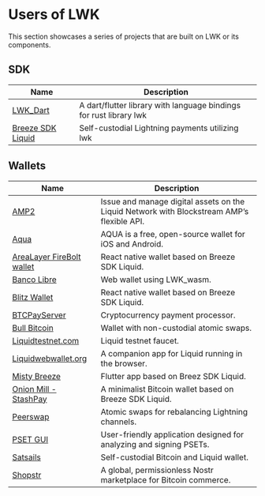 # Users of LWK
This section showcases a series of projects that are built on LWK or its components.

## SDK
| Name            | Description           |
|-----------------|-----------------------|
|[LWK_Dart](https://github.com/SatoshiPortal/lwk-dart)| A dart/flutter library with language bindings for rust library lwk|
|[Breeze SDK Liquid](https://github.com/breez/breez-sdk-liquid)|Self-custodial Lightning payments utilizing lwk|

## Wallets
| Name            | Description           |
|-----------------|-----------------------|
|[AMP2](https://blockstream.com/amp/)|Issue and manage digital assets on the Liquid Network with Blockstream AMP’s flexible API.|
|[Aqua](https://github.com/AquaWallet/aqua-wallet)|AQUA is a free, open-source wallet for iOS and Android.|
|[AreaLayer FireBolt wallet](https://github.com/AreaLayer/firebolt-react-native)|React native wallet based on Breeze SDK Liquid.|
|[Banco Libre](https://github.com/kipu-org/banco-client)|Web wallet using LWK_wasm.|
|[Blitz Wallet](https://github.com/BlitzWallet/BlitzWallet)|React native wallet based on Breeze SDK Liquid.|
|[BTCPayServer](https://github.com/btcpayserver/btcpayserver)|Cryptocurrency payment processor.|
|[Bull Bitcoin](https://github.com/SatoshiPortal/bullbitcoin-mobile)| Wallet with non-custodial atomic swaps.|
|[Liquidtestnet.com](https://github.com/valerio-vaccaro/liquidtestnet.com)| Liquid testnet faucet.|
|[Liquidwebwallet.org](https://github.com/RCasatta/liquid-web-wallet)| A companion app for Liquid running in the browser.|
|[Misty Breeze](https://github.com/breez/misty-breez)| Flutter app based on Breez SDK Liquid.|
|[Onion Mill - StashPay](https://github.com/onionmill/stashpay-bin)|A minimalist Bitcoin wallet based on Breeze SDK Liquid.|
|[Peerswap](https://github.com/ElementsProject/peerswap)|Atomic swaps for rebalancing Lightning channels.|
|[PSET GUI](https://github.com/dev4bitcoin/psetgui/)|User-friendly application designed for analyzing and signing PSETs.|
|[Satsails](https://github.com/Satsails/Satsails)|Self-custodial Bitcoin and Liquid wallet.|
|[Shopstr](https://github.com/shopstr-eng/shopstr/issues/74)|A global, permissionless Nostr marketplace for Bitcoin commerce.|
